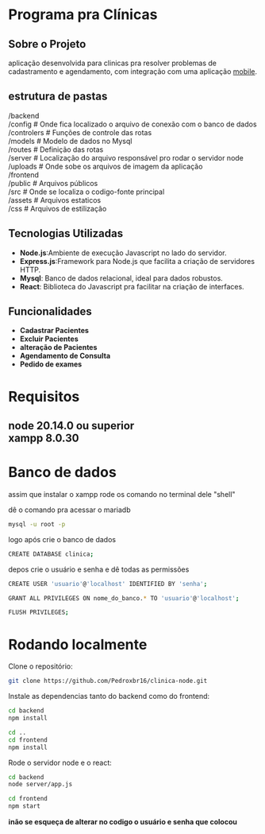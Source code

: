 # Programa pra Clínicas

## Sobre o Projeto
aplicação desenvolvida para clinicas pra resolver problemas de cadastramento e agendamento, com integração com uma aplicação [mobile](https://github.com/Pedroxbr16/clinica-mobiile).

## estrutura de pastas

/backend <br/>
    /config         # Onde fica localizado o arquivo de conexão com o banco de dados <br/>
    /controlers     # Funções de controle das rotas <br/>
    /models         # Modelo de dados no Mysql <br/>
    /routes         # Definição das rotas <br/>
    /server         # Localização do arquivo responsável pro rodar o servidor node <br/>
    /uploads        # Onde sobe os arquivos de imagem da aplicação <br/>
/frontend <br/>
    /public         # Arquivos públicos <br/>
    /src            # Onde se localiza o codigo-fonte principal  <br/>
        /assets     # Arquivos estaticos <br/>
        /css        # Arquivos de estilização <br/>




## Tecnologias Utilizadas

- **Node.js**:Ambiente de execução Javascript no lado do servidor.
- **Express.js**:Framework para Node.js que facilita a criação de servidores HTTP.
- **Mysql**: Banco de dados relacional, ideal para dados robustos.
- **React**: Biblioteca do Javascript pra facilitar na criação de interfaces.

## Funcionalidades

- **Cadastrar Pacientes**
- **Excluir Pacientes**
- **alteração de Pacientes**
- **Agendamento de Consulta**
- **Pedido de exames**

# Requisitos

node 20.14.0 ou superior </br>
xampp 8.0.30
-------------
# Banco de dados
assim que instalar o xampp rode os comando no terminal dele "shell" 

dê o comando pra acessar o mariadb
```bash
mysql -u root -p
```
logo após crie o banco de dados
```bash
CREATE DATABASE clinica;
```
depos crie o usuário e senha e dê todas as permissões

```bash
CREATE USER 'usuario'@'localhost' IDENTIFIED BY 'senha';
```
```bash
GRANT ALL PRIVILEGES ON nome_do_banco.* TO 'usuario'@'localhost';
```

```bash
FLUSH PRIVILEGES;
```

# Rodando localmente

Clone o repositório:
```bash
git clone https://github.com/Pedroxbr16/clinica-node.git
```

Instale as dependencias tanto do backend como do frontend:

```bash
cd backend
npm install
```
```bash
cd ..
cd frontend
npm install
```

Rode o servidor node e o react:

```bash
cd backend
node server/app.js
```

```bash
cd frontend
npm start
```

**ℹ️não se esqueça de alterar no codigo o usuário e senha que colocou**
